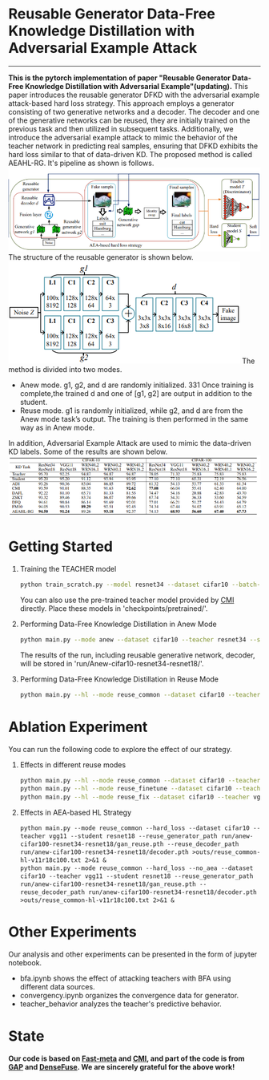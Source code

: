 # Reusable Generator Data-Free Knowledge Distillation with Adversarial Example Attack
---
**This is the pytorch implementation of paper "Reusable Generator Data-Free Knowledge Distillation with Adversarial Example"(updating).**
This paper introduces the reusable generator DFKD with the adversarial example attack-based hard loss strategy. This approach employs a generator consisting of two generative networks and a decoder. The decoder and one of the generative networks can be reused, they are initially trained on the previous task and then utilized in subsequent tasks. Additionally, we introduce the adversarial example attack to mimic the behavior of the teacher network in predicting real samples, ensuring that DFKD exhibits the hard loss similar to that of data-driven KD.
The proposed method is called AEAHL-RG. It's pipeline as shown is follows.
![Alt text](assets/pipeline.png)
The structure of the reusable generator is shown below.
![Alt text](assets/structure.png)
The method is divided into two modes.
- Anew mode. g1, g2, and d are randomly initialized. 331
Once training is complete,the trained d and one of [g1, g2] are output in addition to the student.
- Reuse mode. g1 is randomly initialized, while g2, and d are from the Anew mode task’s output. The training is then performed in the same way as in Anew mode.

In addition, Adversarial Example Attack are used to mimic the data-driven KD labels. Some of the results are shown below.
![Alt text](assets/result.png)

# Getting Started
1. Training the TEACHER model
   ```bash
   python train_scratch.py --model resnet34 --dataset cifar10 --batch-size 256 --lr 0.1 --epoch 200
   ```
   
   You can also use the pre-trained teacher model provided by [CMI](https://www.dropbox.com/sh/w8xehuk7debnka3/AABhoazFReE_5mMeyvb4iUWoa?dl=0)  directly. Place these models in 'checkpoints/pretrained/'.
2. Performing Data-Free Knowledge Distillation in Anew Mode
   ```bash
   python main.py --mode anew --dataset cifar10 --teacher resnet34 --student resnet18
   ```
   The results of the run, including reusable generative network, decoder, will be stored in 'run/Anew-cifar10-resnet34-resnet18/'.
3. Performing Data-Free Knowledge Distillation in Reuse Mode
    ```bash
    python main.py --hl --mode reuse_common --dataset cifar10 --teacher vgg11    --student resnet18 --reuse_generator_path run/anew-cifar10-resnet34-resnet18/gan_reuse.pth --reuse_decoder_path run/anew-cifar10-resnet34-resnet18/decoder.pth
    ```
# Ablation Experiment
You can run the following code to explore the effect of our strategy.
1. Effects in different reuse modes
     ```bash
    python main.py --hl --mode reuse_common --dataset cifar10 --teacher vgg11    --student resnet18 --reuse_generator_path run/anew-cifar10-resnet34-resnet18/gan_reuse.pth --reuse_decoder_path run/anew-cifar10-resnet34-resnet18/decoder.pth
    python main.py --hl --mode reuse_finetune --dataset cifar10 --teacher vgg11    --student resnet18 --reuse_generator_path run/anew-cifar10-resnet34-resnet18/gan_reuse.pth --reuse_decoder_path run/anew-cifar10-resnet34-resnet18/decoder.pth
    python main.py --hl --mode reuse_fix --dataset cifar10 --teacher vgg11    --student resnet18 --reuse_generator_path run/anew-cifar10-resnet34-resnet18/gan_reuse.pth --reuse_decoder_path run/anew-cifar10-resnet34-resnet18/decoder.pth
    ```
2. Effects in AEA-based HL Strategy
   ```base
   python main.py --mode reuse_common --hard_loss --dataset cifar10 --teacher vgg11 --student resnet18 --reuse_generator_path run/anew-cifar100-resnet34-resnet18/gan_reuse.pth --reuse_decoder_path run/anew-cifar100-resnet34-resnet18/decoder.pth >outs/reuse_common-hl-v11r18c100.txt 2>&1 &
   python main.py --mode reuse_common --hard_loss --no_aea --dataset cifar10 --teacher vgg11 --student resnet18 --reuse_generator_path run/anew-cifar100-resnet34-resnet18/gan_reuse.pth --reuse_decoder_path run/anew-cifar100-resnet34-resnet18/decoder.pth >outs/reuse_common-hl-v11r18c100.txt 2>&1 &
   ```
# Other Experiments
Our analysis and other experiments can be presented in the form of jupyter notebook. 
- bfa.ipynb shows the effect of attacking teachers with BFA using different data sources.
- convergency.ipynb organizes the convergence data for generator.
- teacher_behavior analyzes the teacher's predictive behavior.

# State
**Our code is based on [Fast-meta](https://github.com/zju-vipa/Fast-Datafree) and [CMI](https://github.com/zju-vipa/CMI), and part of the code is from [GAP]() and [DenseFuse](https://github.com/hli1221/densefuse-pytorch). We are sincerely grateful for the above work!**

